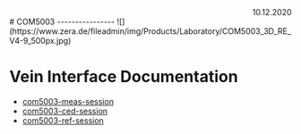 <div style="text-align: right"> 10.12.2020 </div>
# COM5003
----------------
![](https://www.zera.de/fileadmin/img/Products/Laboratory/COM5003_3D_RE_V4-9_500px.jpg)

# Vein Interface Documentation

- [com5003-meas-session](Documents/com5003-meas-session-vein.md)
- [com5003-ced-session](Documents/com5003-ced-session-vein.md)
- [com5003-ref-session](Documents/com5003-ref-session-vein.md)
